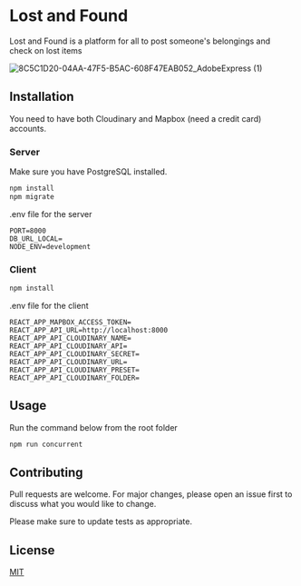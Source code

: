 # Lost and Found

Lost and Found is a platform for all to post someone's belongings and check on lost items

![8C5C1D20-04AA-47F5-B5AC-608F47EAB052_AdobeExpress (1)](https://user-images.githubusercontent.com/83695925/209497902-fc8d972a-c735-4494-983f-329651bed763.gif)


## Installation

You need to have both Cloudinary and Mapbox (need a credit card) accounts.

### Server

Make sure you have PostgreSQL installed.

```sh
npm install
npm migrate
```

.env file for the server
```
PORT=8000
DB_URL_LOCAL=
NODE_ENV=development
```

### Client

```sh
npm install
```


.env file for the client
```
REACT_APP_MAPBOX_ACCESS_TOKEN=
REACT_APP_API_URL=http://localhost:8000
REACT_APP_API_CLOUDINARY_NAME=
REACT_APP_API_CLOUDINARY_API=
REACT_APP_API_CLOUDINARY_SECRET=
REACT_APP_API_CLOUDINARY_URL=
REACT_APP_API_CLOUDINARY_PRESET=
REACT_APP_API_CLOUDINARY_FOLDER=
```

## Usage

Run the command below from the root folder
```sh
npm run concurrent

```

## Contributing

Pull requests are welcome. For major changes, please open an issue first
to discuss what you would like to change.

Please make sure to update tests as appropriate.

## License

[MIT](https://choosealicense.com/licenses/mit/)
